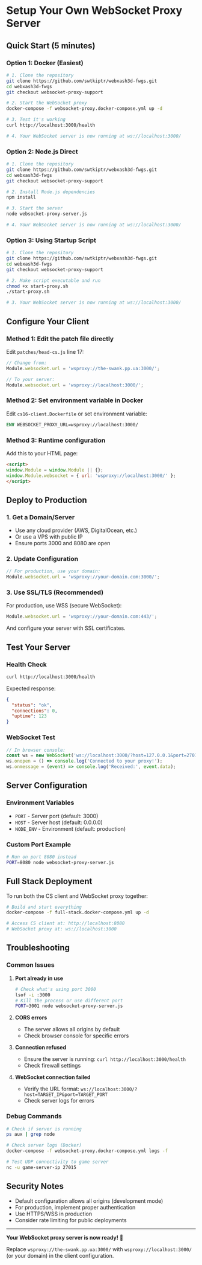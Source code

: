 # Setup Your Own WebSocket Proxy Server

## Quick Start (5 minutes)

### Option 1: Docker (Easiest)

```bash
# 1. Clone the repository
git clone https://github.com/swtkiptr/webxash3d-fwgs.git
cd webxash3d-fwgs
git checkout websocket-proxy-support

# 2. Start the WebSocket proxy
docker-compose -f websocket-proxy.docker-compose.yml up -d

# 3. Test it's working
curl http://localhost:3000/health

# 4. Your WebSocket server is now running at ws://localhost:3000/
```

### Option 2: Node.js Direct

```bash
# 1. Clone the repository
git clone https://github.com/swtkiptr/webxash3d-fwgs.git
cd webxash3d-fwgs
git checkout websocket-proxy-support

# 2. Install Node.js dependencies
npm install

# 3. Start the server
node websocket-proxy-server.js

# 4. Your WebSocket server is now running at ws://localhost:3000/
```

### Option 3: Using Startup Script

```bash
# 1. Clone the repository
git clone https://github.com/swtkiptr/webxash3d-fwgs.git
cd webxash3d-fwgs
git checkout websocket-proxy-support

# 2. Make script executable and run
chmod +x start-proxy.sh
./start-proxy.sh

# 3. Your WebSocket server is now running at ws://localhost:3000/
```

## Configure Your Client

### Method 1: Edit the patch file directly

Edit `patches/head-cs.js` line 17:

```javascript
// Change from:
Module.websocket.url = 'wsproxy://the-swank.pp.ua:3000/';

// To your server:
Module.websocket.url = 'wsproxy://localhost:3000/';
```

### Method 2: Set environment variable in Docker

Edit `cs16-client.Dockerfile` or set environment variable:

```dockerfile
ENV WEBSOCKET_PROXY_URL=wsproxy://localhost:3000/
```

### Method 3: Runtime configuration

Add this to your HTML page:

```html
<script>
window.Module = window.Module || {};
window.Module.websocket = { url: 'wsproxy://localhost:3000/' };
</script>
```

## Deploy to Production

### 1. Get a Domain/Server

- Use any cloud provider (AWS, DigitalOcean, etc.)
- Or use a VPS with public IP
- Ensure ports 3000 and 8080 are open

### 2. Update Configuration

```javascript
// For production, use your domain:
Module.websocket.url = 'wsproxy://your-domain.com:3000/';
```

### 3. Use SSL/TLS (Recommended)

For production, use WSS (secure WebSocket):

```javascript
Module.websocket.url = 'wsproxy://your-domain.com:443/';
```

And configure your server with SSL certificates.

## Test Your Server

### Health Check
```bash
curl http://localhost:3000/health
```

Expected response:
```json
{
  "status": "ok",
  "connections": 0,
  "uptime": 123
}
```

### WebSocket Test
```javascript
// In browser console:
const ws = new WebSocket('ws://localhost:3000/?host=127.0.0.1&port=27015');
ws.onopen = () => console.log('Connected to your proxy!');
ws.onmessage = (event) => console.log('Received:', event.data);
```

## Server Configuration

### Environment Variables

- `PORT` - Server port (default: 3000)
- `HOST` - Server host (default: 0.0.0.0)
- `NODE_ENV` - Environment (default: production)

### Custom Port Example

```bash
# Run on port 8080 instead
PORT=8080 node websocket-proxy-server.js
```

## Full Stack Deployment

To run both the CS client and WebSocket proxy together:

```bash
# Build and start everything
docker-compose -f full-stack.docker-compose.yml up -d

# Access CS client at: http://localhost:8080
# WebSocket proxy at: ws://localhost:3000
```

## Troubleshooting

### Common Issues

1. **Port already in use**
   ```bash
   # Check what's using port 3000
   lsof -i :3000
   # Kill the process or use different port
   PORT=3001 node websocket-proxy-server.js
   ```

2. **CORS errors**
   - The server allows all origins by default
   - Check browser console for specific errors

3. **Connection refused**
   - Ensure the server is running: `curl http://localhost:3000/health`
   - Check firewall settings

4. **WebSocket connection failed**
   - Verify the URL format: `ws://localhost:3000/?host=TARGET_IP&port=TARGET_PORT`
   - Check server logs for errors

### Debug Commands

```bash
# Check if server is running
ps aux | grep node

# Check server logs (Docker)
docker-compose -f websocket-proxy.docker-compose.yml logs -f

# Test UDP connectivity to game server
nc -u game-server-ip 27015
```

## Security Notes

- Default configuration allows all origins (development mode)
- For production, implement proper authentication
- Use HTTPS/WSS in production
- Consider rate limiting for public deployments

---

**Your WebSocket proxy server is now ready!** 🎉

Replace `wsproxy://the-swank.pp.ua:3000/` with `wsproxy://localhost:3000/` (or your domain) in the client configuration.